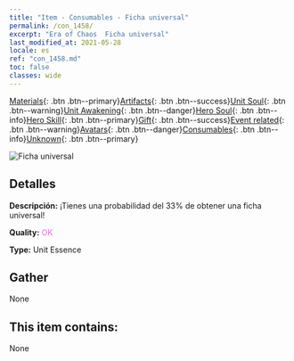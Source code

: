 ```yaml
---
title: "Item - Consumables - Ficha universal"
permalink: /con_1458/
excerpt: "Era of Chaos  Ficha universal"
last_modified_at: 2021-05-28
locale: es
ref: "con_1458.md"
toc: false
classes: wide
---
```

 [Materials](/ItemsES/){: .btn .btn--primary}[Artifacts](/ItemsES/Artifacts/){: .btn .btn--success}[Unit Soul](/ItemsES/UnitSoul/){: .btn .btn--warning}[Unit Awakening](/ItemsES/UnitAwakening/){: .btn .btn--danger}[Hero Soul](/ItemsES/HeroSoul/){: .btn .btn--info}[Hero Skill](/ItemsES/HeroSkill/){: .btn .btn--primary}[Gift](/ItemsES/Gift/){: .btn .btn--success}[Event related](/ItemsES/Events/){: .btn .btn--warning}[Avatars](/ItemsES/Avatars/){: .btn .btn--danger}[Consumables](/ItemsES/Consumables/){: .btn .btn--info}[Unknown](/ItemsES/Unknown/){: .btn .btn--primary}

 ![Ficha universal](/images/t/i_907072.png)

## Detalles
 **Descripción:** ¡Tienes una probabilidad del 33% de obtener una ficha universal!

 **Quality:** <span style="color: #DA70D6">OK</span>

 **Type:** Unit Essence

## Gather

  None

## This item contains:

  None

